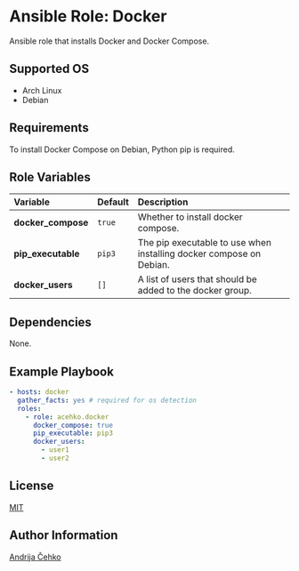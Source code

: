 # Ansible Role: Docker

Ansible role that installs Docker and Docker Compose.

## Supported OS
- Arch Linux
- Debian

## Requirements
To install Docker Compose on Debian, Python pip is required.

## Role Variables

| Variable           | Default | Description                                                         |
|:-------------------|:--------|:--------------------------------------------------------------------|
| **docker_compose** | `true`  | Whether to install docker compose.                                  |
| **pip_executable** | `pip3`  | The pip executable to use when installing docker compose on Debian. |
| **docker_users**   | `[]`    | A list of users that should be added to the docker group.           |

## Dependencies

None.

## Example Playbook

```yaml
- hosts: docker
  gather_facts: yes # required for os detection
  roles:
    - role: acehko.docker
      docker_compose: true
      pip_executable: pip3
      docker_users:
        - user1
        - user2
```

## License
[MIT](LICENSE)

## Author Information
[Andrija Čehko](https://github.com/acehko)
